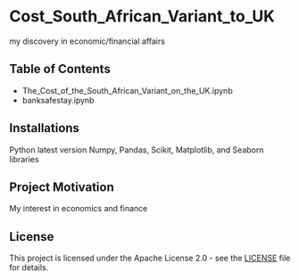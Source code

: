 # Cost_South_African_Variant_to_UK
my discovery in economic/financial affairs

## Table of Contents

- The_Cost_of_the_South_African_Variant_on_the_UK.ipynb
- banksafestay.ipynb

  
## Installations

Python latest version Numpy, Pandas, Scikit, Matplotlib, and Seaborn libraries


## Project Motivation

My interest in economics and finance

## License

This project is licensed under the Apache License 2.0 - see the [LICENSE](LICENSE) file for details.

